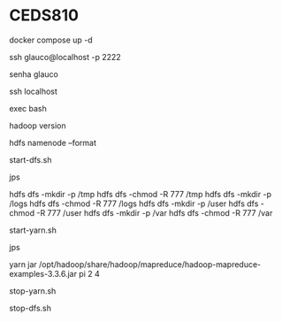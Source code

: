 # CEDS810

docker compose up -d

ssh glauco@localhost -p 2222

senha glauco

ssh localhost

exec bash

hadoop version

hdfs namenode –format

start-dfs.sh

jps

hdfs dfs -mkdir -p /tmp
hdfs dfs -chmod -R 777 /tmp
hdfs dfs -mkdir -p /logs
hdfs dfs -chmod -R 777 /logs
hdfs dfs -mkdir -p /user
hdfs dfs -chmod -R 777 /user
hdfs dfs -mkdir -p /var
hdfs dfs -chmod -R 777 /var

start-yarn.sh

jps

yarn jar /opt/hadoop/share/hadoop/mapreduce/hadoop-mapreduce-examples-3.3.6.jar pi 2 4

stop-yarn.sh

stop-dfs.sh